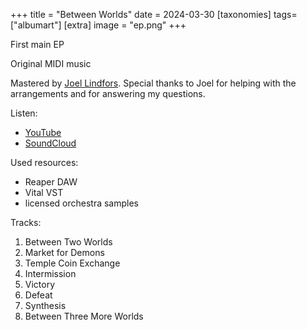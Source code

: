 +++
title = "Between Worlds"
date = 2024-03-30
[taxonomies]
tags=["albumart"]
[extra]
image = "ep.png"
+++

First main EP

Original MIDI music

Mastered by [Joel Lindfors](https://www.lindforsproductions.com/). 
Special thanks to Joel for helping with the arrangements and for answering my questions.

Listen:

- [YouTube](https://www.youtube.com/watch?v=iF273DDHuXM)
- [SoundCloud](https://soundcloud.com/lauri-tervonen/sets/between-worlds)

Used resources:

- Reaper DAW
- Vital VST
- licensed orchestra samples

Tracks:

1. Between Two Worlds
2. Market for Demons
3. Temple Coin Exchange
4. Intermission
5. Victory
6. Defeat
7. Synthesis
8. Between Three More Worlds